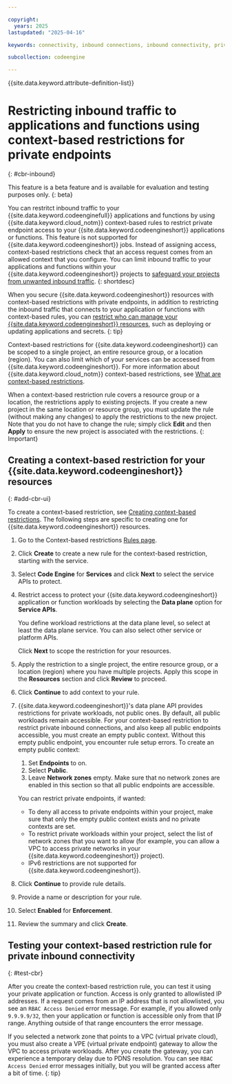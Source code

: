 ```yaml
---

copyright:
  years: 2025
lastupdated: "2025-04-16"

keywords: connectivity, inbound connections, inbound connectivity, private, private inbound connectivity

subcollection: codeengine

---
```


{{site.data.keyword.attribute-definition-list}}

# Restricting inbound traffic to applications and functions using context-based restrictions for private endpoints
{: #cbr-inbound}

 This feature is a beta feature and is available for evaluation and testing purposes only.
 {: beta}

 You can restritct inbound traffic to your {{site.data.keyword.codeenginefull}} applications and functions by using {{site.data.keyword.cloud_notm}} context-based rules to restrict private endpoint access to your {{site.data.keyword.codeengineshort}} applications or functions. This feature is not supported for {{site.data.keyword.codeengineshort}} jobs. Instead of assigning access, context-based restrictions check that an access request comes from an allowed context that you configure. You can limit inbound traffic to your applications and functions within your {{site.data.keyword.codeengineshort}} projects to [safeguard your projects from unwanted inbound traffic](/docs/codeengine?topic=codeengine-cbr).
{: shortdesc}

When you secure {{site.data.keyword.codeengineshort}} resources with context-based restrictions with private endpoints, in addition to restricting the inbound traffic that connects to your application or functions with context-based rules, you can [restrict who can manage your {{site.data.keyword.codeengineshort}} resources](/docs/codeengine?topic=codeengine-cbr), such as deploying or updating applications and secrets.
{: tip}

Context-based restrictions for {{site.data.keyword.codeengineshort}} can be scoped to a single project, an entire resource group, or a location (region). You can also limit which of your services can be accessed from {{site.data.keyword.codeengineshort}}. For more information about {{site.data.keyword.cloud_notm}} context-based restrictions, see [What are context-based restrictions](/docs/account?topic=account-context-restrictions-whatis).

When a context-based restriction rule covers a resource group or a location, the restrictions apply to existing projects. If you create a new project in the same location or resource group, you must update the rule (without making any changes) to apply the restrictions to the new project. Note that you do not have to change the rule; simply click **Edit** and then **Apply** to ensure the new project is associated with the restrictions.
{: Important}

## Creating a context-based restriction for your {{site.data.keyword.codeengineshort}} resources
{: #add-cbr-ui}

To create a context-based restriction, see [Creating context-based restrictions](/docs/account?topic=account-context-restrictions-create). The following steps are specific to creating one for {{site.data.keyword.codeengineshort}} resources.

1. Go to the Context-based restrictions [Rules page](https://cloud.ibm.com/context-based-restrictions/rules).

2. Click **Create** to create a new rule for the context-based restriction, starting with the service.

3. Select **Code Engine** for **Services** and click **Next** to select the service APIs to protect.

4. Restrict access to protect your {{site.data.keyword.codeengineshort}} application or function workloads by selecting the **Data plane** option for **Service APIs**.

    You define workload restrictions at the data plane level, so select at least the data plane service. You can also select other service or platform APIs.

    Click **Next** to scope the restriction for your resources.

5. Apply the restriction to a single project, the entire resource group, or a location (region) where you have multiple projects. Apply this scope in the **Resources** section and click **Review** to proceed.

6. Click **Continue** to add context to your rule.

7. {{site.data.keyword.codeengineshort}}'s data plane API provides restrictions for private workloads, not public ones. By default, all public workloads remain accessible. For your context-based restriction to restrict private inbound connections, and also keep all public endpoints accessible, you must create an empty public context. Without this empty public endpoint, you encounter rule setup errors. To create an empty public context:
    1. Set **Endpoints** to on.
    2. Select **Public**.
    3. Leave **Network zones** empty. Make sure that no network zones are enabled in this section so that all public endpoints are accessible.

    You can restrict private endpoints, if wanted:
    * To deny all access to private endpoints within your project, make sure that only the empty public context exists and no private contexts are set.
    * To restrict private workloads within your project, select the list of network zones that you want to allow (for example, you can allow a VPC to access private networks in your {{site.data.keyword.codeengineshort}} project).
    * IPv6 restrictions are not supported for {{site.data.keyword.codeengineshort}}.

8. Click **Continue** to provide rule details.

9. Provide a name or description for your rule.

10. Select **Enabled** for **Enforcement**.

11. Review the summary and click **Create**.

## Testing your context-based restriction rule for private inbound connectivity
{: #test-cbr}

After you create the context-based restriction rule, you can test it using your private application or function. Access is only granted to allowlisted IP addresses. If a request comes from an IP address that is not allowlisted, you see an `RBAC Access Denied` error message. For example, if you allowed only `9.9.9.9/32`, then your application or function is accessible only from that IP range. Anything outside of that range encounters the error message.

If you selected a network zone that points to a VPC (virtual private cloud), you must also create a VPE (virtual private endpoint) gateway to allow the VPC to access private workloads. After you create the gateway, you can experience a temporary delay due to PDNS resolution. You can see `RBAC Access Denied` error messages initially, but you will be granted access after a bit of time.
{: tip}
